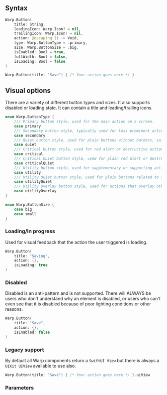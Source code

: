 

## Syntax

```swift example
Warp.Button(
    title: String,
    leadingIcon: Warp.Icon? = nil,
    trailingIcon: Warp.Icon? = nil,
    action: @escaping () -> Void,
    type: Warp.ButtonType = .primary,
    size: Warp.ButtonSize = .big,
    isEnabled: Bool = true,
    fullWidth: Bool = false,
    isLoading: Bool = false
)
```

```swift example
Warp.Button(title: "Save") { /* Your action goes here */ }
```

## Visual options

There are a variety of different button types and sizes. It also supports disabled or loading state. It can contain a title and leading/trailing icons.

```swift example
enum Warp.ButtonType {
    /// Primary button style, used for the main action on a screen.
    case primary
    /// Secondary button style, typically used for less prominent actions, styled as subtitle or caption buttons.
    case secondary
    /// Quiet button style, used for plain buttons without borders, suitable for actions with minimal emphasis.
    case quiet
    /// Critical button style, used for red alert or destructive actions that require attention.
    case critical
    /// Critical Quiet button style, used for plain red alert or destructive buttons without borders.
    case criticalQuiet
    /// Utility button style, used for supplementary or supporting actions, often with a neutral appearance.
    case utility
    /// Utility Quiet button style, used for plain buttons related to supplementary or supporting actions without borders.
    case utilityQuiet
    /// Utility overlay button style, used for actions that overlay other content, often with a transparent or semi-transparent background.
    case utilityOverlay 
}

enum Warp.ButtonSize {
    case big
    case small
}
```

### Loading/In progress

Used for visual feedback that the action the user triggered is loading.

```swift example
Warp.Button(
    title: "Saving",
    action: {},
    isLoading: true
)
```

### Disabled

Disabled is an anti-pattern and is not supported. There will ALWAYS be users who
don't understand why an element is disabled, or users who can't even see that it
is disabled because of poor lighting conditions or other reasons.

```swift example
Warp.Button(
    title: "Save",
    action: {},
    isEnabled: false
)
```

### Legacy support

By default all Warp components return a `SwiftUI View` but there is always a `UIKit UIView` available to use also.

```swift example
Warp.Button(title: "Save") { /* Your action goes here */ }.uiView
```

### Parameters

<api-table type=iOS component="Button" />